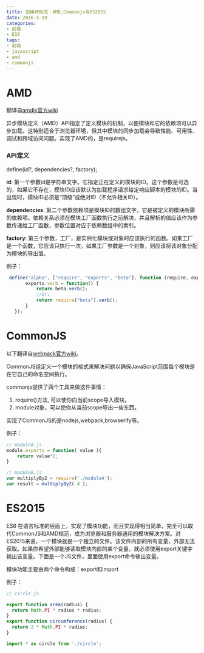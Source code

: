```yaml
---
title: 包模块规范：AMD,Commonjs与ES2015
date: 2016-5-19
categories:
- 前端
- ES6
tags:
- 前端
- javascript
- amd
- commonjs
---
```

# AMD
翻译自[amdjs官方wiki](https://github.com/amdjs/amdjs-api/wiki/AMD)

异步模块定义（AMD）API指定了定义模块的机制，以便模块和它的依赖项可以异步加载。这特别适合于浏览器环境，但其中模块的同步加载会导致性能、可用性、调试和跨域访问问题。实现了AMD的，是requirejs。
<!-- more -->
### API定义
define(id?, dependencies?, factory);

**id**: 第一个参数id是字符串文字。它指定正在定义的模块的ID。这个参数是可选的，如果它不存在，模块ID应该默认为加载程序请求给定响应脚本的模块的ID。当出现时，模块ID必须是“顶级”或绝对ID（不允许相关ID）。

**dependencies**: 第二个参数依赖项是模块ID的数组文字，它是被定义的模块所需的依赖项。依赖关系必须在模块工厂函数执行之前解决，并且解析的值应该作为参数传递给工厂函数，参数位置对应于依赖数组中的索引。

**factory**: 第三个参数，工厂，是实例化模块或对象时应该执行的函数。如果工厂是一个函数，它应该只执行一次。如果工厂参数是一个对象，则应该将该对象分配为模块的导出值。

例子：
``` javascript
 define("alpha", ["require", "exports", "beta"], function (require, exports, beta) {
       exports.verb = function() {
           return beta.verb();
           //Or:
           return require("beta").verb();
       }
   });
```

# CommonJS
以下翻译自[webpack官方wiki](https://github.com/webpack/docs/wiki/commonjs)。

CommonJS组定义一个模块的格式来解决问题以确保JavaScript范围每个模块是在它自己的命名空间执行。

commonjs提供了两个工具来做这件事情：
1. require()方法, 可以使你向当前scope导入模块。
2. module对象，可以使你从当前scope导出一些东西。

实现了CommonJS的是nodejs,webpack,browserify等。

例子：
``` javascript
// moduleA.js
module.exports = function( value ){
	return value*2;
}

// moduleB.js
var multiplyBy2 = require('./moduleA');
var result = multiplyBy2( 4 );
```

# ES2015

ES6 在语言标准的层面上，实现了模块功能，而且实现得相当简单，完全可以取代CommonJS和AMD规范，成为浏览器和服务器通用的模块解决方案。对ES2015来说，一个模块就是一个独立的文件。该文件内部的所有变量，外部无法获取。如果你希望外部能够读取模块内部的某个变量，就必须使用export关键字输出该变量。下面是一个JS文件，里面使用export命令输出变量。

模块功能主要由两个命令构成：export和import

例子：
``` javascript
// circle.js

export function area(radius) {
  return Math.PI * radius * radius;
}
export function circumference(radius) {
  return 2 * Math.PI * radius;
}

import * as circle from './circle';
```